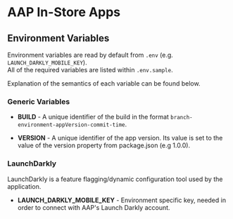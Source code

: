 # AAP In-Store Apps

## Environment Variables

Environment variables are read by default from `.env` (e.g. `LAUNCH_DARKLY_MOBILE_KEY`).  
All of the required variables are listed within `.env.sample`. 

Explanation of the semantics of each variable can be found below.

### Generic Variables

- **BUILD** - A unique identifier of the build in the format `branch-environment-appVersion-commit-time`.

- **VERSION** - A unique identifier of the app version. Its value is set to the value of the version property from package.json (e.g 1.0.0).

### LaunchDarkly

LaunchDarkly is a feature flagging/dynamic configuration tool used by the application.

- **LAUNCH_DARKLY_MOBILE_KEY** - Environment specific key, needed in order to connect with AAP's Launch Darkly account.